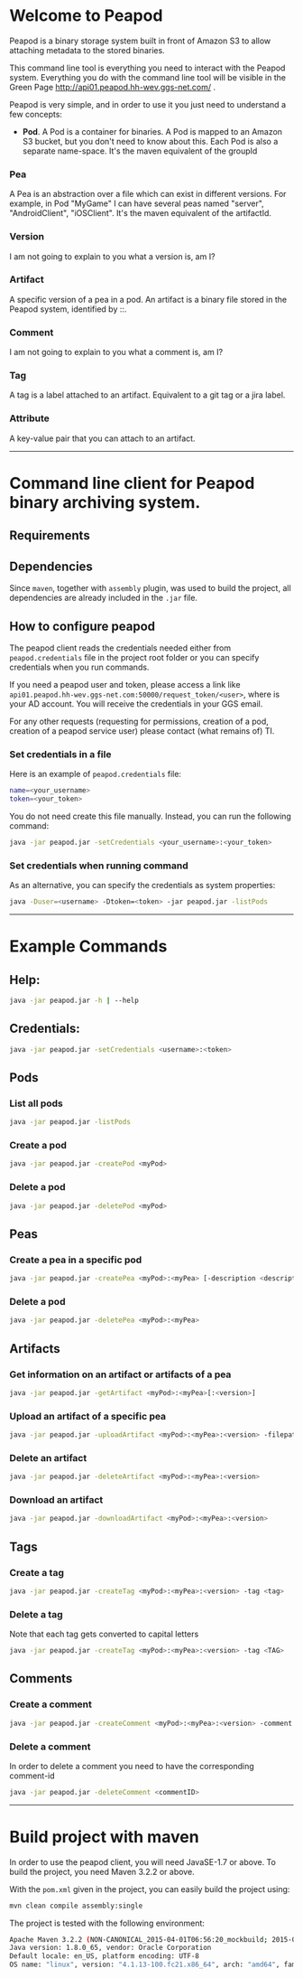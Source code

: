 # Welcome to Peapod

Peapod is a binary storage system built in front of Amazon S3 to allow attaching metadata to the stored binaries.

This command line tool is everything you need to interact with the Peapod system. Everything you do with the command line tool will be visible in the Green Page http://api01.peapod.hh-wev.ggs-net.com/ .

Peapod is very simple, and in order to use it you just need to understand a few concepts:

* **Pod**. A Pod is a container for binaries. A Pod is mapped to an Amazon S3 bucket, but you don't need to know about this.
Each Pod is also a separate name-space.
It's the maven equivalent of the groupId

### Pea
A Pea is an abstraction over a file which can exist in different versions.
For example, in Pod "MyGame" I can have several peas named "server", "AndroidClient", "iOSClient".
It's the maven equivalent of the artifactId.

### Version
I am not going to explain to you what a version is, am I?

### Artifact
A specific version of a pea in a pod. An artifact is a binary file stored in the Peapod system, identified by <Pod>:<Pea>:<Version>.

### Comment
I am not going to explain to you what a comment is, am I?

### Tag
A tag is a label attached to an artifact. Equivalent to a git tag or a jira label.

### Attribute
A key-value pair that you can attach to an artifact.

----------------------------------------------------------------------

# Command line client for Peapod binary archiving system.

## Requirements


## Dependencies
Since `maven`, together with `assembly` plugin, was used to build the project, all dependencies are already included in the `.jar` file.

## How to configure peapod

The peapod client reads the credentials needed either from `peapod.credentials` file in the project root folder or you can specify credentials when you run commands.

If you need a peapod user and token, please access a link like `api01.peapod.hh-wev.ggs-net.com:50000/request_token/<user>`, where <user> is your AD account.
You will receive the credentials in your GGS email.

For any other requests (requesting for permissions, creation of a pod, creation of a peapod service user) please contact (what remains of) TI.

### Set credentials in a file

Here is an example of `peapod.credentials` file:

```sh
name=<your_username>
token=<your_token>
```
You do not need create this file manually. Instead, you can run the following command:

```sh
java -jar peapod.jar -setCredentials <your_username>:<your_token>

```
### Set credentials when running command

As an alternative, you can specify the credentials as system properties:

```sh
java -Duser=<username> -Dtoken=<token> -jar peapod.jar -listPods
```

----------------------------------------------------------------------

# Example Commands

## Help:
```sh
java -jar peapod.jar -h | --help
```
## Credentials:
```sh
java -jar peapod.jar -setCredentials <username>:<token>
```

## Pods
### List all pods
```sh
java -jar peapod.jar -listPods
```

### Create a pod
```sh
java -jar peapod.jar -createPod <myPod>
```

### Delete a pod
```sh
java -jar peapod.jar -deletePod <myPod>
```


## Peas
### Create a pea in a specific pod
```sh
java -jar peapod.jar -createPea <myPod>:<myPea> [-description <description>]
```


### Delete a pod
```sh
java -jar peapod.jar -deletePea <myPod>:<myPea>
```

## Artifacts

### Get information on an artifact or artifacts of a pea
```sh
java -jar peapod.jar -getArtifact <myPod>:<myPea>[:<version>]
```

### Upload an artifact of a specific pea
```sh
java -jar peapod.jar -uploadArtifact <myPod>:<myPea>:<version> -filepath <filepath>
```

### Delete an artifact
```sh
java -jar peapod.jar -deleteArtifact <myPod>:<myPea>:<version>
```

### Download an artifact
```sh
java -jar peapod.jar -downloadArtifact <myPod>:<myPea>:<version>
```


## Tags
### Create a tag
```sh
java -jar peapod.jar -createTag <myPod>:<myPea>:<version> -tag <tag>
```

### Delete a tag
Note that each tag gets converted to capital letters
```sh
java -jar peapod.jar -createTag <myPod>:<myPea>:<version> -tag <TAG>
```


## Comments
### Create a comment
```sh
java -jar peapod.jar -createComment <myPod>:<myPea>:<version> -comment <comment>
```

### Delete a comment
In order to delete a comment you need to have the corresponding comment-id
```sh
java -jar peapod.jar -deleteComment <commentID>
```

----------------------------------------------------
# Build project with maven

In order to use the peapod client, you will need JavaSE-1.7 or above. To build the project, you need Maven 3.2.2 or above.

With the `pom.xml` given in the project, you can easily build the project using:

```sh
mvn clean compile assembly:single
```

The project is tested with the following environment:
```sh
Apache Maven 3.2.2 (NON-CANONICAL_2015-04-01T06:56:20_mockbuild; 2015-04-01T08:56:20+02:00)
Java version: 1.8.0_65, vendor: Oracle Corporation
Default locale: en_US, platform encoding: UTF-8
OS name: "linux", version: "4.1.13-100.fc21.x86_64", arch: "amd64", family: "unix"
```
